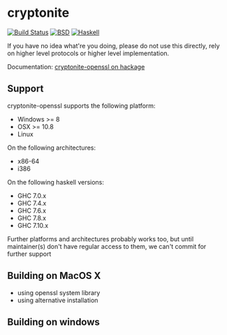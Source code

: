 cryptonite
==========

[![Build Status](https://travis-ci.org/vincenthz/cryptonite-openssl.png?branch=master)](https://travis-ci.org/vincenthz/cryptonite-openssl)
[![BSD](http://b.repl.ca/v1/license-BSD-blue.png)](http://en.wikipedia.org/wiki/BSD_licenses)
[![Haskell](http://b.repl.ca/v1/language-haskell-lightgrey.png)](http://haskell.org)

If you have no idea what're you doing, please do not use this directly, rely on
higher level protocols or higher level implementation.

Documentation: [cryptonite-openssl on hackage](http://hackage.haskell.org/package/cryptonite-openssl)

Support
-------

cryptonite-openssl supports the following platform:

* Windows >= 8
* OSX >= 10.8
* Linux

On the following architectures:

* x86-64
* i386

On the following haskell versions:

* GHC 7.0.x
* GHC 7.4.x
* GHC 7.6.x
* GHC 7.8.x
* GHC 7.10.x

Further platforms and architectures probably works too, but until maintainer(s) don't have regular
access to them, we can't commit for further support

Building on MacOS X
-------------------

* using openssl system library
* using alternative installation

Building on windows
-------------------

